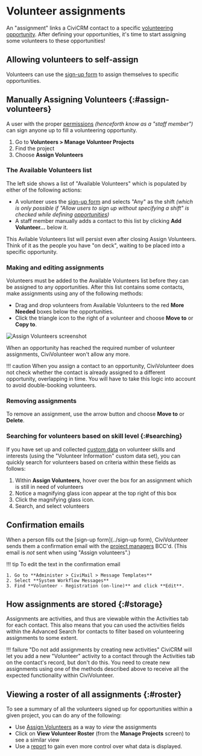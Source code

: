 # Volunteer assignments

An "assignment" links a CiviCRM contact to a specific [volunteering opportunity](../opportunities). After defining your opportunities, it's time to start assigning some volunteers to these opportunities!

## Allowing volunteers to self-assign

Volunteers can use the [sign-up form](../sign-up-form) to assign themselves to specific opportunities.


## Manually Assigning Volunteers {:#assign-volunteers}

A user with the proper [permissions](../installation#permissions) *(henceforth know as a "staff member")* can sign anyone up to fill a volunteering opportunity.

1. Go to **Volunteers > Manage Volunteer Projects**
2. Find the project
3. Choose **Assign Volunteers**

### The Available Volunteers list

The left side shows a list of "Available Volunteers" which is populated by either of the following actions:

* A volunteer uses the [sign-up form](../sign-up-form) and selects "Any" as the shift *(which is only possible if "Allow users to sign up without specifying a shift" is checked while defining [opportunities](../opportunities))*
* A staff member manually adds a contact to this list by clicking **Add Volunteer...** below it.

This Avilable Volunteers list will persist even after closing Assign Volunteers. Think of it as the people you have "on deck", waiting to be placed into a specific opportunity.

### Making and editing assignments

Volunteers must be added to the Available Volunteers list before they can be assigned to any opportunities. After this list contains some contacts, make assignments using any of the following methods:

* Drag and drop volunteers from Available Volunteers to the red **More Needed** boxes below the opportunities.
* Click the triangle icon to the right of a volunteer and choose **Move to** or **Copy to**.

![Assign Volunteers screenshot](../images/assign-volunteers.gif)

When an opportunity has reached the required number of volunteer assignments, CiviVolunteer won't allow any more.

!!! caution
    When you assign a contact to an opportunity, CiviVolunteer does not check whether the contact is already assigned to a different opportunity, overlapping in time. You will have to take this logic into account to avoid double-booking volunteers.

### Removing assignments

To remove an assignment, use the arrow button and choose **Move to** or **Delete**.

### Searching for volunteers based on skill level {:#searching}

If you have set up and collected [custom data](../custom-data) on volunteer skills and interests (using the "Volunteer Information" custom data set), you can quickly search for volunteers based on criteria within these fields as follows:

1. Within **Assign Volunteers**, hover over the box for an assignment which is still in need of volunteers
2. Notice a magnifying glass icon appear at the top right of this box
3. Click the magnifying glass icon.
4. Search, and select volunteers


## Confirmation emails

When a person fills out the [sign-up form](../sign-up form), CiviVolunteer sends them a confirmation email with the [project managers](../projects#manager) BCC'd. (This email is *not* sent when using "Assign volunteers".)

!!! tip
    To edit the text in the confirmation email

    1. Go to **Administer > CiviMail > Message Templates**
    2. Select **System Workflow Messages**
    3. Find **Volunteer - Registration (on-line)** and click **Edit**.

## How assignments are stored {:#storage}

Assignments are activities, and thus are viewable within the Activities tab for each contact. This also means that you can used the activities fields within the Advanced Search for contacts to filter based on volunteering assignments to some extent.

!!! failure "Do not add assignments by creating new activities"
    CiviCRM will let you add a new "Volunteer" activity to a contact through the Activities tab on the contact's record, but don't do this. You need to create new assignments using one of the methods described above to receive all the expected functionality within CiviVolunteer.

## Viewing a roster of all assignments {:#roster}

To see a summary of all the volunteers signed up for opportunities within a given project, you can do any of the following:

* Use [Assign Volunteers](#assign-volunteers) as a way to *view* the assignments
* Click on **View Volunteer Roster** (from the **Manage Projects** screen) to see a similar view
* Use a [report](../reporting) to gain even more control over what data is displayed.


